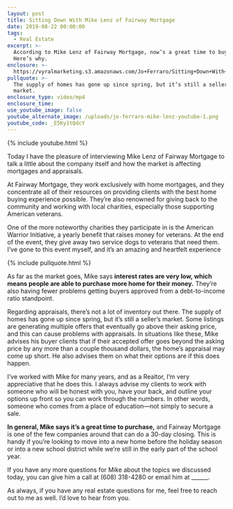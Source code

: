 ```yaml
---
layout: post
title: Sitting Down With Mike Lenz of Fairway Mortgage
date: 2019-08-22 00:00:00
tags:
  - Real Estate
excerpt: >-
  According to Mike Lenz of Fairway Mortgage, now’s a great time to buy a home.
  Here’s why.
enclosure: >-
  https://vyralmarketing.s3.amazonaws.com/Jo+Ferraro/Sitting+Down+With+Mike+Lenz+of+Fairway+Mortgage.mp4
pullquote: >-
  The supply of homes has gone up since spring, but it’s still a seller’s
  market.
enclosure_type: video/mp4
enclosure_time:
use_youtube_image: false
youtube_alternate_image: /uploads/jo-ferraro-mike-lenz-youtube-1.png
youtube_code: _E5Ky1tQdcY
---
```


{% include youtube.html %}

Today I have the pleasure of interviewing Mike Lenz of Fairway Mortgage to talk a little about the company itself and how the market is affecting mortgages and appraisals.

At Fairway Mortgage, they work exclusively with home mortgages, and they concentrate all of their resources on providing clients with the best home buying experience possible. They’re also renowned for giving back to the community and working with local charities, especially those supporting American veterans.&nbsp;

One of the more noteworthy charities they participate in is the American Warrior Initiative, a yearly benefit that raises money for veterans. At the end of the event, they give away two service dogs to veterans that need them. I’ve gone to this event myself, and it’s an amazing and heartfelt experience

{% include pullquote.html %}

As far as the market goes, Mike says **interest rates are very low, which means people are able to purchase more home for their money.** They’re also having fewer problems getting buyers approved from a debt-to-income ratio standpoint.&nbsp;

Regarding appraisals, there’s not a lot of inventory out there. The supply of homes has gone up since spring, but it’s still a seller’s market. Some listings are generating multiple offers that eventually go above their asking price, and this can cause problems with appraisals. In situations like these, Mike advises his buyer clients that if their accepted offer goes beyond the asking price by any more than a couple thousand dollars, the home’s appraisal may come up short. He also advises them on what their options are if this does happen.&nbsp;

I’ve worked with Mike for many years, and as a Realtor, I’m very appreciative that he does this. I always advise my clients to work with someone who will be honest with you, have your back, and outline your options up front so you can work through the numbers. In other words, someone who comes from a place of education—not simply to secure a sale.&nbsp;

**In general, Mike says it’s a great time to purchase,** and Fairway Mortgage is one of the few companies around that can do a 30-day closing. This is handy if you’re looking to move into a new home before the holiday season or into a new school district while we’re still in the early part of the school year.&nbsp;

If you have any more questions for Mike about the topics we discussed today, you can give him a call at (608) 318-4280 or email him at \_\_\_\_\_\_.

As always, if you have any real estate questions for me, feel free to reach out to me as well. I’d love to hear from you.